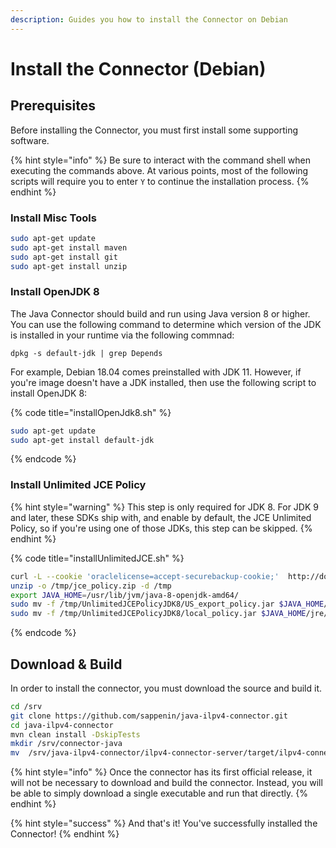 ```yaml
---
description: Guides you how to install the Connector on Debian
---
```


# Install the Connector \(Debian\)

## Prerequisites

Before installing the Connector, you must first install some supporting software.

{% hint style="info" %}
Be sure to interact with the command shell when executing the commands above. At various points, most of the following scripts will require you to enter `Y` to continue the installation process.
{% endhint %}

### Install Misc Tools

```bash
sudo apt-get update
sudo apt-get install maven
sudo apt-get install git
sudo apt-get install unzip
```

### Install OpenJDK 8

The Java Connector should build and run using Java version 8 or higher. You can use the following command to determine which version of the JDK is installed in your runtime via the following commnad:

```text
dpkg -s default-jdk | grep Depends
```

For example, Debian 18.04 comes preinstalled with JDK 11. However, if you're image doesn't have a JDK installed, then use the following script to install OpenJDK 8:

{% code title="installOpenJdk8.sh" %}
```bash
sudo apt-get update
sudo apt-get install default-jdk
```
{% endcode %}

### Install Unlimited JCE Policy

{% hint style="warning" %}
This step is only required for JDK 8. For JDK 9 and later, these SDKs ship with, and enable by default, the JCE Unlimited Policy, so if you're using one of those JDKs, this step can be skipped.
{% endhint %}

{% code title="installUnlimitedJCE.sh" %}
```bash
curl -L --cookie 'oraclelicense=accept-securebackup-cookie;'  http://download.oracle.com/otn-pub/java/jce/8/jce_policy-8.zip -o /tmp/jce_policy.zip
unzip -o /tmp/jce_policy.zip -d /tmp
export JAVA_HOME=/usr/lib/jvm/java-8-openjdk-amd64/
sudo mv -f /tmp/UnlimitedJCEPolicyJDK8/US_export_policy.jar $JAVA_HOME/jre/lib/security/US_export_policy.jar
sudo mv -f /tmp/UnlimitedJCEPolicyJDK8/local_policy.jar $JAVA_HOME/jre/lib/security/local_policy.jar
```
{% endcode %}

## Download & Build 

In order to install the connector, you must download the source and build it.

```bash
cd /srv
git clone https://github.com/sappenin/java-ilpv4-connector.git
cd java-ilpv4-connector
mvn clean install -DskipTests
mkdir /srv/connector-java
mv  /srv/java-ilpv4-connector/ilpv4-connector-server/target/ilpv4-connector-server-0.1.0-SNAPSHOT-exec.jar /srv/connector-java/
```

{% hint style="info" %}
Once the connector has its first official release, it will not be necessary to download and build the connector. Instead, you will be able to simply download a single executable and run that directly.
{% endhint %}

{% hint style="success" %}
And that's it! You've successfully installed the Connector!
{% endhint %}

